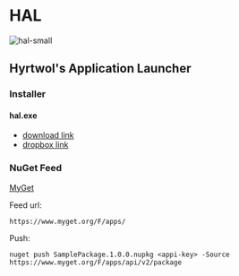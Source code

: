 # HAL

![hal-small]

## Hyrtwol's Application Launcher

### Installer

#### hal.exe

* [download link][hal-download]
* [dropbox link][hal-dropbox]

### NuGet Feed

[MyGet](https://www.myget.org/feed/Details/apps)

Feed url:

	https://www.myget.org/F/apps/

Push:

	nuget push SamplePackage.1.0.0.nupkg <appi-key> -Source https://www.myget.org/F/apps/api/v2/package

[hal-small]: http://icons.iconarchive.com/icons/zyotism/2001-space-odyssey/128/HAL-9000-icon.png
[hal-big]: http://upload.wikimedia.org/wikipedia/commons/f/f6/HAL9000.svg
[hal-dropbox]: https://www.dropbox.com/s/0ry4t7qyb50ju1g/hal.exe?dl=0
[hal-download]: https://www.dropbox.com/s/0ry4t7qyb50ju1g/hal.exe?dl=1
